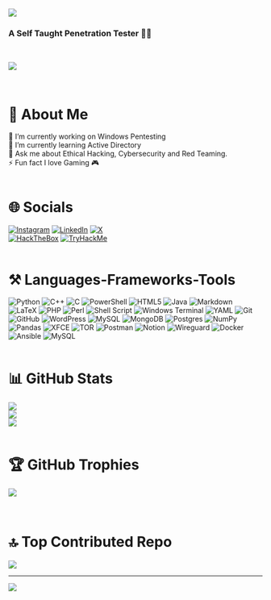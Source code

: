 <h1 align="">
    <img src="https://readme-typing-svg.herokuapp.com/?font=Righteous&size=35&center=false&vCenter=false&width=500&height=70&duration=4000&lines=Hi+There!+👋;+I'm+Aashwin+Sharma!;" />
</h1>

<h3 align="">A Self Taught Penetration Tester 👨‍💻</h3>
<br/>

![](https://media1.tenor.com/m/3HrIbcsMx-8AAAAC/f-society-mask.gif)

<br/>

# 💫 About Me
🔭 I’m currently working on Windows Pentesting<br>
🌱 I’m currently learning Active Directory<br>
💬 Ask me about Ethical Hacking, Cybersecurity and Red Teaming.<br>
⚡ Fun fact I love Gaming 🎮 
<br/><br/>

# 🌐 Socials
[![Instagram](https://img.shields.io/badge/Instagram-%23E4405F.svg?logo=Instagram&logoColor=white)](https://instagram.com/aashwins29) [![LinkedIn](https://img.shields.io/badge/LinkedIn-%230077B5.svg?logo=linkedin&logoColor=white)](https://linkedin.com/in/aashwin-sharma-a20158231) [![X](https://img.shields.io/badge/X-black.svg?logo=X&logoColor=white)](https://x.com/445hw1n) <br>[![HackTheBox](https://www.hackthebox.com/badge/image/886877)](https://app.hackthebox.com/profile/886877)
[![TryHackMe](https://tryhackme-badges.s3.amazonaws.com/445hw1n.png)](https://tryhackme.com/p/445hw1n)
<br/><br/>

# ⚒️ Languages-Frameworks-Tools 
![Python](https://img.shields.io/badge/python-3670A0?style=for-the-badge&logo=python&logoColor=ffdd54) ![C++](https://img.shields.io/badge/c++-%2300599C.svg?style=for-the-badge&logo=c%2B%2B&logoColor=white) ![C](https://img.shields.io/badge/c-%2300599C.svg?style=for-the-badge&logo=c&logoColor=white) ![PowerShell](https://img.shields.io/badge/PowerShell-%235391FE.svg?style=for-the-badge&logo=powershell&logoColor=white) ![HTML5](https://img.shields.io/badge/html5-%23E34F26.svg?style=for-the-badge&logo=html5&logoColor=white) ![Java](https://img.shields.io/badge/java-%23ED8B00.svg?style=for-the-badge&logo=openjdk&logoColor=white) ![Markdown](https://img.shields.io/badge/markdown-%23000000.svg?style=for-the-badge&logo=markdown&logoColor=white) ![LaTeX](https://img.shields.io/badge/latex-%23008080.svg?style=for-the-badge&logo=latex&logoColor=white) ![PHP](https://img.shields.io/badge/php-%23777BB4.svg?style=for-the-badge&logo=php&logoColor=white) ![Perl](https://img.shields.io/badge/perl-%2339457E.svg?style=for-the-badge&logo=perl&logoColor=white) ![Shell Script](https://img.shields.io/badge/shell_script-%23121011.svg?style=for-the-badge&logo=gnu-bash&logoColor=white) ![Windows Terminal](https://img.shields.io/badge/Windows%20Terminal-%234D4D4D.svg?style=for-the-badge&logo=windows-terminal&logoColor=white) ![YAML](https://img.shields.io/badge/yaml-%23ffffff.svg?style=for-the-badge&logo=yaml&logoColor=151515) ![Git](https://img.shields.io/badge/git-%23F05033.svg?style=for-the-badge&logo=git&logoColor=white) ![GitHub](https://img.shields.io/badge/github-%23121011.svg?style=for-the-badge&logo=github&logoColor=white) ![WordPress](https://img.shields.io/badge/WordPress-%23117AC9.svg?style=for-the-badge&logo=WordPress&logoColor=white) ![MySQL](https://img.shields.io/badge/mysql-4479A1.svg?style=for-the-badge&logo=mysql&logoColor=white) ![MongoDB](https://img.shields.io/badge/MongoDB-%234ea94b.svg?style=for-the-badge&logo=mongodb&logoColor=white) ![Postgres](https://img.shields.io/badge/postgres-%23316192.svg?style=for-the-badge&logo=postgresql&logoColor=white) ![NumPy](https://img.shields.io/badge/numpy-%23013243.svg?style=for-the-badge&logo=numpy&logoColor=white) ![Pandas](https://img.shields.io/badge/pandas-%23150458.svg?style=for-the-badge&logo=pandas&logoColor=white) ![XFCE](https://img.shields.io/badge/XFCE-%232284F2.svg?style=for-the-badge&logo=xfce&logoColor=white) ![TOR](https://img.shields.io/badge/tor-%237E4798.svg?style=for-the-badge&logo=tor-project&logoColor=white) ![Postman](https://img.shields.io/badge/Postman-FF6C37?style=for-the-badge&logo=postman&logoColor=white) ![Notion](https://img.shields.io/badge/Notion-%23000000.svg?style=for-the-badge&logo=notion&logoColor=white) ![Wireguard](https://img.shields.io/badge/wireguard-%2388171A.svg?style=for-the-badge&logo=wireguard&logoColor=white) ![Docker](https://img.shields.io/badge/docker-%230db7ed.svg?style=for-the-badge&logo=docker&logoColor=white) ![Ansible](https://img.shields.io/badge/ansible-%231A1918.svg?style=for-the-badge&logo=ansible&logoColor=white) ![MySQL](https://img.shields.io/badge/mysql-4479A1.svg?style=for-the-badge&logo=mysql&logoColor=white)
<br/><br/>

# 📊 GitHub Stats
![](https://github-readme-stats.vercel.app/api?username=A45hw1n&theme=gruvbox&hide_border=true&include_all_commits=true&count_private=true)<br/>
![](https://github-readme-streak-stats.herokuapp.com/?user=A45hw1n&theme=gruvbox&hide_border=true)<br/>
![](https://github-readme-stats.vercel.app/api/top-langs/?username=A45hw1n&theme=gruvbox&hide_border=true&include_all_commits=true&count_private=true&layout=compact)
<br/><br/>

# 🏆 GitHub Trophies
![](https://github-profile-trophy.vercel.app/?username=A45hw1n&theme=gruvbox&no-frame=false&no-bg=false&margin-w=4)
<br/><br/><br/>

<!-- ### 🐍 My Contributions 🐍
<hr>
<div align="center"> 
  <br>
  <img alt="snake eating my contributions" src="https://raw.githubusercontent.com/A45hw1n/A45hw1n/output/github-contribution-grid-snake.svg" />
  <br/><br/><br/>
</div> -->

# 🔝 Top Contributed Repo
![](https://github-contributor-stats.vercel.app/api?username=A45hw1n&limit=5&theme=gruvbox&combine_all_yearly_contributions=true)

---
[![](https://visitcount.itsvg.in/api?id=A45hw1n&icon=0&color=8)](https://visitcount.itsvg.in)
